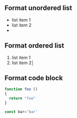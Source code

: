 ## Format unordered list

- list item 1
- list item 2
- 

## Format ordered list

1. list item 1
2. list item 2│

## Format code block

```javascript
function foo ()
{
  return "foo"
}

const bar='bar'
```
